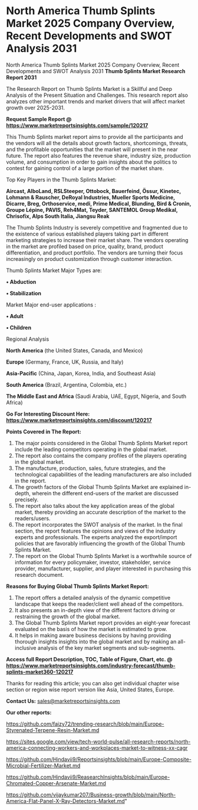 # North America Thumb Splints Market 2025 Company Overview, Recent Developments and SWOT Analysis 2031
North America Thumb Splints Market 2025 Company Overview, Recent Developments and SWOT Analysis 2031
<strong>Thumb Splints Market Research Report 2031</strong>

The Research Report on Thumb Splints Market is a Skillful and Deep Analysis of the Present Situation and Challenges. This research report also analyzes other important trends and market drivers that will affect market growth over 2025-2031.

<strong>Request Sample Report @ <a href=https://www.marketreportsinsights.com/sample/120217>https://www.marketreportsinsights.com/sample/120217</a></strong>

This Thumb Splints market report aims to provide all the participants and the vendors will all the details about growth factors, shortcomings, threats, and the profitable opportunities that the market will present in the near future. The report also features the revenue share, industry size, production volume, and consumption in order to gain insights about the politics to contest for gaining control of a large portion of the market share.

Top Key Players in the Thumb Splints Market:

<strong>Aircast, AlboLand, RSLSteeper, Ottobock, Bauerfeind, Össur, Kinetec, Lohmann & Rauscher, DeRoyal Industries, Mueller Sports Medicine, Dicarre, Breg, Orthoservice, medi, Prime Medical, Blunding, Bird & Cronin, Groupe Lépine, PAVIS, Reh4Mat, Teyder, SANTEMOL Group Medikal, Chrisofix, Alps South Italia, Jiangsu Reak</strong>

The Thumb Splints Industry is severely competitive and fragmented due to the existence of various established players taking part in different marketing strategies to increase their market share. The vendors operating in the market are profiled based on price, quality, brand, product differentiation, and product portfolio. The vendors are turning their focus increasingly on product customization through customer interaction.

Thumb Splints Market Major Types are:

<strong>• Abduction

• Stabilization</strong>

Market Major end-user applications :

<strong>• Adult

• Children</strong>

Regional Analysis

</u><strong><b>North America</b></strong> (the United States, Canada, and Mexico)

<strong><b>Europe </b></strong>(Germany, France, UK, Russia, and Italy)

<strong><b>Asia-Pacific</b></strong> (China, Japan, Korea, India, and Southeast Asia)

<strong><b>South America</b></strong> (Brazil, Argentina, Colombia, etc.)

<strong><b>The Middle East and Africa</b></strong> (Saudi Arabia, UAE, Egypt, Nigeria, and South Africa)

<strong>Go For Interesting Discount Here: <a href=https://www.marketreportsinsights.com/discount/120217>https://www.marketreportsinsights.com/discount/120217</a></strong>

<strong>Points Covered in The Report:</strong>
<ol>
  <li>The major points considered in the Global Thumb Splints Market report include the leading competitors operating in the global market.</li>
  <li>The report also contains the company profiles of the players operating in the global market.</li>
  <li>The manufacture, production, sales, future strategies, and the technological capabilities of the leading manufacturers are also included in the report.</li>
  <li>The growth factors of the Global Thumb Splints Market are explained in-depth, wherein the different end-users of the market are discussed precisely.</li>
  <li>The report also talks about the key application areas of the global market, thereby providing an accurate description of the market to the readers/users.</li>
  <li>The report incorporates the SWOT analysis of the market. In the final section, the report features the opinions and views of the industry experts and professionals. The experts analyzed the export/import policies that are favorably influencing the growth of the Global Thumb Splints Market.</li>
  <li>The report on the Global Thumb Splints Market is a worthwhile source of information for every policymaker, investor, stakeholder, service provider, manufacturer, supplier, and player interested in purchasing this research document.</li>
</ol>
<strong>Reasons for Buying Global Thumb Splints Market Report:</strong>

<ol>
  <li>The report offers a detailed analysis of the dynamic competitive landscape that keeps the reader/client well ahead of the competitors.</li>
  <li>It also presents an in-depth view of the different factors driving or restraining the growth of the global market.</li>
  <li>The Global Thumb Splints Market report provides an eight-year forecast evaluated on the basis of how the market is estimated to grow.</li>
  <li>It helps in making aware business decisions by having providing thorough insights insights into the global market and by making an all-inclusive analysis of the key market segments and sub-segments.</li>
</ol>
<strong>Access full Report Description, TOC, Table of Figure, Chart, etc. @ <a href=https://www.marketreportsinsights.com/industry-forecast/thumb-splints-market360-120217>https://www.marketreportsinsights.com/industry-forecast/thumb-splints-market360-120217</a></strong>


Thanks for reading this article; you can also get individual chapter wise section or region wise report version like Asia, United States, Europe.

<strong>Contact Us:</strong>
sales@marketreportsinsights.com

<strong>Our other reports:</strong>

<a href=https://github.com/faizy72/trending-research/blob/main/Europe-Styrenated-Terpene-Resin-Market.md>https://github.com/faizy72/trending-research/blob/main/Europe-Styrenated-Terpene-Resin-Market.md</a>

<a href=https://sites.google.com/view/tech-world-pulse/all-research-reports/north-america-connecting-workers-and-workplaces-market-to-witness-xx-cagr>https://sites.google.com/view/tech-world-pulse/all-research-reports/north-america-connecting-workers-and-workplaces-market-to-witness-xx-cagr</a>

<a href=https://github.com/Hindavii9/Reportsinsights/blob/main/Europe-Composite-Microbial-Fertilizer-Market.md>https://github.com/Hindavii9/Reportsinsights/blob/main/Europe-Composite-Microbial-Fertilizer-Market.md</a>

<a href=https://github.com/Hindavii9/ReasearchInsights/blob/main/Europe-Chromated-Copper-Arsenate-Market.md>https://github.com/Hindavii9/ReasearchInsights/blob/main/Europe-Chromated-Copper-Arsenate-Market.md</a>

<a href=https://github.com/vijaykumar207/Business-growth/blob/main/North-America-Flat-Panel-X-Ray-Detectors-Market.md>https://github.com/vijaykumar207/Business-growth/blob/main/North-America-Flat-Panel-X-Ray-Detectors-Market.md</a>"
